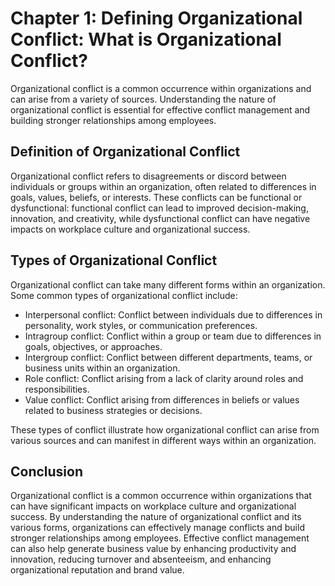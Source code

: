 Chapter 1: Defining Organizational Conflict: What is Organizational Conflict?
=============================================================================

Organizational conflict is a common occurrence within organizations and can arise from a variety of sources. Understanding the nature of organizational conflict is essential for effective conflict management and building stronger relationships among employees.

Definition of Organizational Conflict
-------------------------------------

Organizational conflict refers to disagreements or discord between individuals or groups within an organization, often related to differences in goals, values, beliefs, or interests. These conflicts can be functional or dysfunctional: functional conflict can lead to improved decision-making, innovation, and creativity, while dysfunctional conflict can have negative impacts on workplace culture and organizational success.

Types of Organizational Conflict
--------------------------------

Organizational conflict can take many different forms within an organization. Some common types of organizational conflict include:

* Interpersonal conflict: Conflict between individuals due to differences in personality, work styles, or communication preferences.
* Intragroup conflict: Conflict within a group or team due to differences in goals, objectives, or approaches.
* Intergroup conflict: Conflict between different departments, teams, or business units within an organization.
* Role conflict: Conflict arising from a lack of clarity around roles and responsibilities.
* Value conflict: Conflict arising from differences in beliefs or values related to business strategies or decisions.

These types of conflict illustrate how organizational conflict can arise from various sources and can manifest in different ways within an organization.

Conclusion
----------

Organizational conflict is a common occurrence within organizations that can have significant impacts on workplace culture and organizational success. By understanding the nature of organizational conflict and its various forms, organizations can effectively manage conflicts and build stronger relationships among employees. Effective conflict management can also help generate business value by enhancing productivity and innovation, reducing turnover and absenteeism, and enhancing organizational reputation and brand value.
